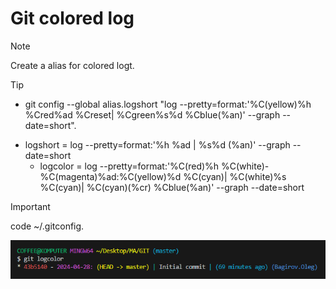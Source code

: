 # Git colored log
> [!NOTE]
> Create a alias for colored logt.

> [!TIP]
> - git config --global alias.logshort "log --pretty=format:'%C(yellow)%h %Cred%ad %Creset| %Cgreen%s%d %Cblue(%an)' --graph --date=short".
> * logshort = log --pretty=format:'%h %ad | %s%d (%an)' --graph --date=short
>	+ logcolor = log --pretty=format:'%C(red)%h %C(white)- %C(magenta)%ad:%C(yellow)%d %C(cyan)| %C(white)%s %C(cyan)| %C(cyan)(%cr) %Cblue(%an)' --graph --date=short

> [!IMPORTANT]
> code ~/.gitconfig.

![ ](https://github.com/bagirovoleg/Git_colored_log/blob/main/COLOR_LOG_v1.png)
